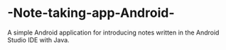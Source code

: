 # -Note-taking-app-Android-
A simple Android application for introducing notes written in the Android Studio IDE with Java.
